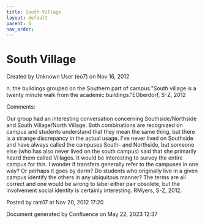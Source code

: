 ```yaml
---
title: South Village
layout: default
parent: S
nav_order:
---
```


# South Village

Created by  Unknown User (eo7) on Nov 16, 2012

n. the buildings grouped on the Southern part of campus.&quot;South village is a twenty minute walk from the academic buildings.&quot;EOberdorf, S-Z, 2012

Comments:

Our group had an interesting conversation concerning Southside/Northside and South Village/North Village. Both combinations are recognized on campus and students understand that they mean the same thing, but there is a strange discrepancy in the actual usage. I've never lived on Southside and have always called the campuses South- and Northside, but someone else (who has also never lived on the south campus) said that she primarily heard them called Villages. It would be interesting to survey the entire campus for this. I wonder if transfers generally refer to the campuses in one way? Or perhaps it goes by dorm? Do students who originally live in a given campus identify the others in any ubiquitous manner? The terms are all correct and one would be wrong to label either pair obsolete, but the involvement social identity is certainly interesting. RMyers, S-Z, 2012.

Posted by ram17 at Nov 20, 2012 17:20

Document generated by Confluence on May 22, 2023 12:37


